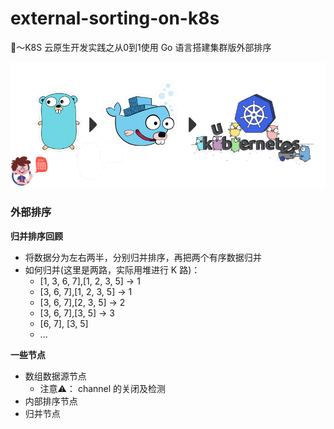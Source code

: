 # external-sorting-on-k8s
🍵～K8S 云原生开发实践之从0到1使用 Go 语言搭建集群版外部排序

![](banner.png)

### 外部排序

**归并排序回顾**
* 将数据分为左右两半，分别归并排序，再把两个有序数据归并
* 如何归并(这里是两路，实际用堆进行 K 路)：
  * [1, 3, 6, 7],[1, 2, 3, 5] -> 1
  * [3, 6, 7],[1, 2, 3, 5]    -> 1
  * [3, 6, 7],[2, 3, 5]       -> 2
  * [3, 6, 7],[3, 5]          -> 3
  * [6, 7], [3, 5]
  * ...

**一些节点**
* 数组数据源节点
  * 注意⚠️： channel 的关闭及检测
* 内部排序节点
* 归并节点